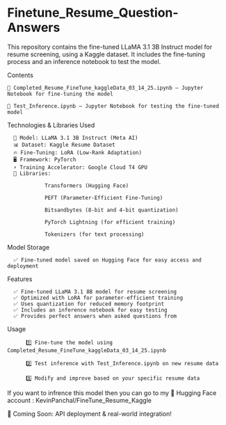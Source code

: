 # Finetune_Resume_Question-Answers

This repository contains the fine-tuned LLaMA 3.1 3B Instruct model for resume screening, using a Kaggle dataset. It includes the fine-tuning process and an inference notebook to test the model.

Contents
  
    📌 Completed_Resume_FineTune_kaggleData_03_14_25.ipynb – Jupyter Notebook for fine-tuning the model
    
    📌 Test_Inference.ipynb – Jupyter Notebook for testing the fine-tuned model

Technologies & Libraries Used

      🧠 Model: LLaMA 3.1 3B Instruct (Meta AI)
      📊 Dataset: Kaggle Resume Dataset
      🔥 Fine-Tuning: LoRA (Low-Rank Adaptation)
      🖥 Framework: PyTorch
      ⚡ Training Accelerator: Google Cloud T4 GPU
      🔢 Libraries:
                
                Transformers (Hugging Face)

                PEFT (Parameter-Efficient Fine-Tuning)
                
                Bitsandbytes (8-bit and 4-bit quantization)
                
                PyTorch Lightning (for efficient training)
                
                Tokenizers (for text processing)
                

Model Storage

      ✅ Fine-tuned model saved on Hugging Face for easy access and deployment

Features
      
      ✅ Fine-tuned LLaMA 3.1 8B model for resume screening
      ✅ Optimized with LoRA for parameter-efficient training
      ✅ Uses quantization for reduced memory footprint
      ✅ Includes an inference notebook for easy testing
      ✅ Provides perfect answers when asked questions from

Usage

          1️⃣ Fine-tune the model using Completed_Resume_FineTune_kaggleData_03_14_25.ipynb
          
          2️⃣ Test inference with Test_Inference.ipynb on new resume data
          
          3️⃣ Modify and improve based on your specific resume data


If you want to infrence this model then you can go to  my 🤗 Hugging Face account : KevinPanchal/FineTune_Resume_Kaggle


🚀 Coming Soon: API deployment & real-world integration!
